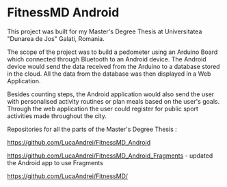# FitnessMD Android
This project was built for my Master's Degree Thesis at Universitatea "Dunarea de Jos" Galati, Romania.

The scope of the project was to build a pedometer using an Arduino Board which connected through Bluetooth to an Android device.
The Android device would send the data received from the Arduino to a database stored in the cloud.
All the data from the database was then displayed in a Web Application.

Besides counting steps, the Android application would also send the user with personalised activity routines or plan meals based on the user's goals.
Through the web application the user could register for public sport activities made throughout the city.

Repositories for all the parts of the Master's Degree Thesis :

https://github.com/LucaAndrei/FitnessMD_Android

https://github.com/LucaAndrei/FitnessMD_Android_Fragments - updated the Android app to use Fragments

https://github.com/LucaAndrei/FitnessMD/
